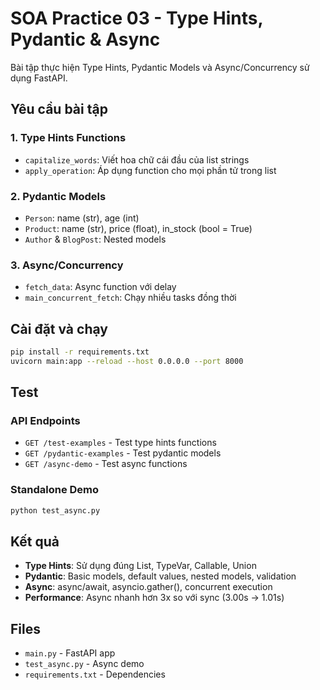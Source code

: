# SOA Practice 03 - Type Hints, Pydantic & Async

Bài tập thực hiện Type Hints, Pydantic Models và Async/Concurrency sử dụng FastAPI.

## Yêu cầu bài tập

### 1. Type Hints Functions
- `capitalize_words`: Viết hoa chữ cái đầu của list strings
- `apply_operation`: Áp dụng function cho mọi phần tử trong list

### 2. Pydantic Models
- `Person`: name (str), age (int)
- `Product`: name (str), price (float), in_stock (bool = True)
- `Author` & `BlogPost`: Nested models

### 3. Async/Concurrency
- `fetch_data`: Async function với delay
- `main_concurrent_fetch`: Chạy nhiều tasks đồng thời

## Cài đặt và chạy

```bash
pip install -r requirements.txt
uvicorn main:app --reload --host 0.0.0.0 --port 8000
```

## Test

### API Endpoints
- `GET /test-examples` - Test type hints functions
- `GET /pydantic-examples` - Test pydantic models
- `GET /async-demo` - Test async functions

### Standalone Demo
```bash
python test_async.py
```

## Kết quả

- **Type Hints**: Sử dụng đúng List, TypeVar, Callable, Union
- **Pydantic**: Basic models, default values, nested models, validation
- **Async**: async/await, asyncio.gather(), concurrent execution
- **Performance**: Async nhanh hơn 3x so với sync (3.00s → 1.01s)

## Files

- `main.py` - FastAPI app
- `test_async.py` - Async demo
- `requirements.txt` - Dependencies